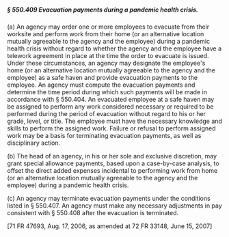 ##### § 550.409 Evacuation payments during a pandemic health crisis. #####

(a) An agency may order one or more employees to evacuate from their worksite and perform work from their home (or an alternative location mutually agreeable to the agency and the employee) during a pandemic health crisis without regard to whether the agency and the employee have a telework agreement in place at the time the order to evacuate is issued. Under these circumstances, an agency may designate the employee's home (or an alternative location mutually agreeable to the agency and the employee) as a safe haven and provide evacuation payments to the employee. An agency must compute the evacuation payments and determine the time period during which such payments will be made in accordance with § 550.404. An evacuated employee at a safe haven may be assigned to perform any work considered necessary or required to be performed during the period of evacuation without regard to his or her grade, level, or title. The employee must have the necessary knowledge and skills to perform the assigned work. Failure or refusal to perform assigned work may be a basis for terminating evacuation payments, as well as disciplinary action.

(b) The head of an agency, in his or her sole and exclusive discretion, may grant special allowance payments, based upon a case-by-case analysis, to offset the direct added expenses incidental to performing work from home (or an alternative location mutually agreeable to the agency and the employee) during a pandemic health crisis.

(c) An agency may terminate evacuation payments under the conditions listed in § 550.407. An agency must make any necessary adjustments in pay consistent with § 550.408 after the evacuation is terminated.

[71 FR 47693, Aug. 17, 2006, as amended at 72 FR 33148, June 15, 2007]